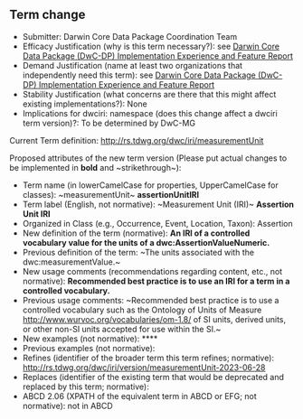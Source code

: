 ## Term change

* Submitter: Darwin Core Data Package Coordination Team
* Efficacy Justification (why is this term necessary?): see [Darwin Core Data Package (DwC-DP) Implementation Experience and Feature Report](https://gbif.github.io/dwc-dp/docs/dwc_dp_implementation_feature_reports.pdf)
* Demand Justification (name at least two organizations that independently need this term): see [Darwin Core Data Package (DwC-DP) Implementation Experience and Feature Report](https://gbif.github.io/dwc-dp/docs/dwc_dp_implementation_feature_reports.pdf)
* Stability Justification (what concerns are there that this might affect existing implementations?): None
* Implications for dwciri: namespace (does this change affect a dwciri term version)?: To be determined by DwC-MG

Current Term definition: http://rs.tdwg.org/dwc/iri/measurementUnit

Proposed attributes of the new term version (Please put actual changes to be implemented in **bold** and ~strikethrough~):

* Term name (in lowerCamelCase for properties, UpperCamelCase for classes): ~measurementUnit~ **assertionUnitIRI**
* Term label (English, not normative): ~Measurement Unit (IRI)~ **Assertion Unit IRI**
* Organized in Class (e.g., Occurrence, Event, Location, Taxon): Assertion
* New definition of the term (normative): **An IRI of a controlled vocabulary value for the units of a dwc:AssertionValueNumeric.**
* Previous definition of the term: ~The units associated with the dwc:measurementValue.~
* New usage comments (recommendations regarding content, etc., not normative): **Recommended best practice is to use an IRI for a term in a controlled vocabulary.** 
* Previous usage comments: ~Recommended best practice is to use a controlled vocabulary such as the Ontology of Units of Measure http://www.wurvoc.org/vocabularies/om-1.8/ of SI units, derived units, or other non-SI units accepted for use within the SI.~
* New examples (not normative): ****
* Previous examples (not normative): 
* Refines (identifier of the broader term this term refines; normative): http://rs.tdwg.org/dwc/iri/version/measurementUnit-2023-06-28
* Replaces (identifier of the existing term that would be deprecated and replaced by this term; normative): 
* ABCD 2.06 (XPATH of the equivalent term in ABCD or EFG; not normative): not in ABCD
